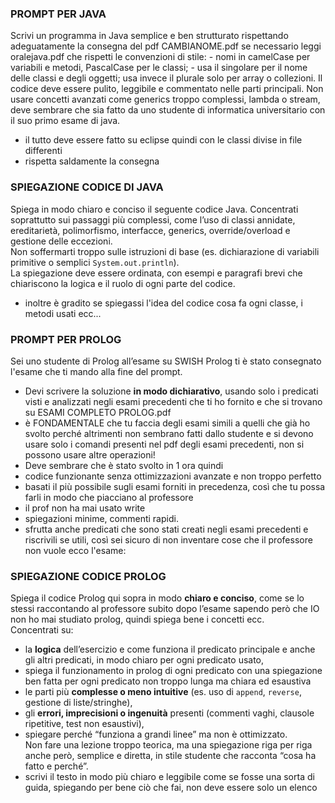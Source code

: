 ### PROMPT PER JAVA
Scrivi un programma in Java semplice e ben strutturato rispettando adeguatamente la consegna del pdf CAMBIANOME.pdf se necessario leggi oralejava.pdf che rispetti le convenzioni di stile: - nomi in camelCase per variabili e metodi, PascalCase per le classi; - usa il singolare per il nome delle classi e degli oggetti; usa invece il plurale solo per array o collezioni. Il codice deve essere pulito, leggibile e commentato nelle parti principali. Non usare concetti avanzati come generics troppo complessi, lambda o stream, deve sembrare che sia fatto da uno studente di informatica universitario con il suo primo esame di java.
- il tutto deve essere fatto su eclipse quindi con le classi divise in file differenti
- rispetta saldamente la consegna
### SPIEGAZIONE CODICE DI JAVA
Spiega in modo chiaro e conciso il seguente codice Java. Concentrati soprattutto sui passaggi più complessi, come l’uso di classi annidate, ereditarietà, polimorfismo, interfacce, generics, override/overload e gestione delle eccezioni.  
Non soffermarti troppo sulle istruzioni di base (es. dichiarazione di variabili primitive o semplici `System.out.println`).  
La spiegazione deve essere ordinata, con esempi e paragrafi brevi che chiariscono la logica e il ruolo di ogni parte del codice.
- inoltre è gradito se spiegassi l'idea del codice cosa fa ogni classe, i metodi usati ecc...
### PROMPT PER PROLOG
Sei uno studente di Prolog all’esame su SWISH Prolog ti è stato consegnato l'esame che ti mando alla fine del prompt.
- Devi scrivere la soluzione **in modo dichiarativo**, usando solo i predicati visti e analizzati negli esami precedenti che ti ho fornito e che si trovano su ESAMI COMPLETO PROLOG.pdf
- è FONDAMENTALE che tu faccia degli esami simili a quelli che già ho svolto perché altrimenti non sembrano fatti dallo studente e si devono usare solo i comandi presenti nel pdf degli esami precedenti, non si possono usare altre operazioni!
- Deve sembrare che è stato svolto in 1 ora quindi 
- codice funzionante senza ottimizzazioni avanzate e non troppo perfetto
- basati il più possibile sugli esami forniti in precedenza, così che tu possa farli in modo che piacciano al professore
- il prof non ha mai usato write
- spiegazioni minime, commenti rapidi.
- sfrutta anche predicati che sono stati creati negli esami precedenti e riscrivili se utili, così sei sicuro di non inventare cose che il professore non vuole
ecco l'esame: 


### SPIEGAZIONE CODICE PROLOG

Spiega il codice Prolog qui sopra in modo **chiaro e conciso**, come se lo stessi raccontando al professore subito dopo l’esame sapendo però che IO non ho mai studiato prolog, quindi spiega bene i concetti ecc.  
Concentrati su:
- la **logica** dell’esercizio e come funziona il predicato principale e anche gli altri predicati, in modo chiaro per ogni predicato usato,
- spiega il funzionamento in prolog di ogni predicato con una spiegazione ben fatta per ogni predicato non troppo lunga ma chiara ed esaustiva
- le parti più **complesse o meno intuitive** (es. uso di `append`, `reverse`, gestione di liste/stringhe),
- gli **errori, imprecisioni o ingenuità** presenti (commenti vaghi, clausole ripetitive, test non esaustivi),
- spiegare perché “funziona a grandi linee” ma non è ottimizzato.  
    Non fare una lezione troppo teorica, ma una spiegazione riga per riga anche però, semplice e diretta, in stile studente che racconta “cosa ha fatto e perché”.
- scrivi il testo in modo più chiaro e leggibile come se fosse una sorta di guida, spiegando per bene ciò che fai, non deve essere solo un elenco